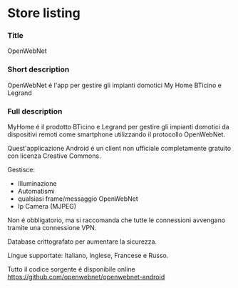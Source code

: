 # Store listing

### Title
OpenWebNet

### Short description
OpenWebNet é l'app per gestire gli impianti domotici My Home BTicino e Legrand

### Full description
MyHome é il prodotto BTicino e Legrand per gestire gli impianti domotici da dispositivi remoti come smartphone utilizzando il protocollo OpenWebNet.

Quest'applicazione Android é un client non ufficiale completamente gratuito con licenza Creative Commons.

Gestisce:
- Illuminazione
- Automatismi
- qualsiasi frame/messaggio OpenWebNet
- Ip Camera (MJPEG)

Non é obbligatorio, ma si raccomanda che tutte le connessioni avvengano tramite una connessione VPN.

Database crittografato per aumentare la sicurezza.

Lingue supportate: Italiano, Inglese, Francese e Russo.

Tutto il codice sorgente é disponibile online https://github.com/openwebnet/openwebnet-android
